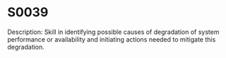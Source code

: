 # S0039
Description: Skill in identifying possible causes of degradation of system performance or availability and initiating actions needed to mitigate this degradation.

